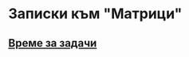 # Записки към "Матрици"

## [Време за задачи](https://github.com/vasilzahariev/IP-Practicum-Tasks/tree/main/Week%2008%20-%20Matrixes/Tasks.md)